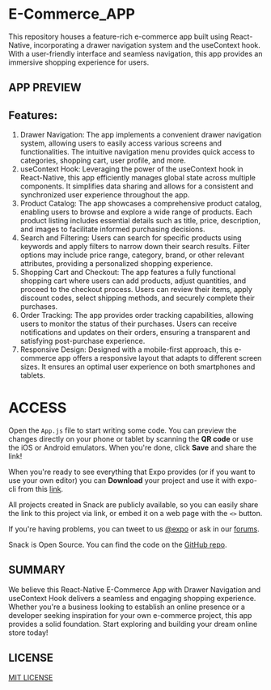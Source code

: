 # E-Commerce_APP
This repository houses a feature-rich e-commerce app built using React-Native, incorporating a drawer navigation system and the useContext hook. With a user-friendly interface and seamless navigation, this app provides an immersive shopping experience for users.

## APP PREVIEW



## Features:

1. Drawer Navigation: The app implements a convenient drawer navigation system, allowing users to easily access various screens and functionalities. The intuitive navigation menu provides quick access to categories, shopping cart, user profile, and more.
2. useContext Hook: Leveraging the power of the useContext hook in React-Native, this app efficiently manages global state across multiple components. It simplifies data sharing and allows for a consistent and synchronized user experience throughout the app.
3. Product Catalog: The app showcases a comprehensive product catalog, enabling users to browse and explore a wide range of products. Each product listing includes essential details such as title, price, description, and images to facilitate informed purchasing decisions.
4. Search and Filtering: Users can search for specific products using keywords and apply filters to narrow down their search results. Filter options may include price range, category, brand, or other relevant attributes, providing a personalized shopping experience.
5. Shopping Cart and Checkout: The app features a fully functional shopping cart where users can add products, adjust quantities, and proceed to the checkout process. Users can review their items, apply discount codes, select shipping methods, and securely complete their purchases.
6. Order Tracking: The app provides order tracking capabilities, allowing users to monitor the status of their purchases. Users can receive notifications and updates on their orders, ensuring a transparent and satisfying post-purchase experience.
7. Responsive Design: Designed with a mobile-first approach, this e-commerce app offers a responsive layout that adapts to different screen sizes. It ensures an optimal user experience on both smartphones and tablets.

# ACCESS

Open the `App.js` file to start writing some code. You can preview the changes directly on your phone or tablet by scanning the **QR code** or use the iOS or Android emulators. When you're done, click **Save** and share the link!

When you're ready to see everything that Expo provides (or if you want to use your own editor) you can **Download** your project and use it with expo-cli from this [link](https://snack.expo.dev/@abhigarg/ecommerce-app).

All projects created in Snack are publicly available, so you can easily share the link to this project via link, or embed it on a web page with the `<>` button.

If you're having problems, you can tweet to us [@expo](https://twitter.com/expo) or ask in our [forums](https://forums.expo.io/c/snack).

Snack is Open Source. You can find the code on the [GitHub repo](https://github.com/expo/snack).

## SUMMARY

We believe this React-Native E-Commerce App with Drawer Navigation and useContext Hook delivers a seamless and engaging shopping experience. Whether you're a business looking to establish an online presence or a developer seeking inspiration for your own e-commerce project, this app provides a solid foundation. Start exploring and building your dream online store today!

## LICENSE

[MIT LICENSE](LICENSE)